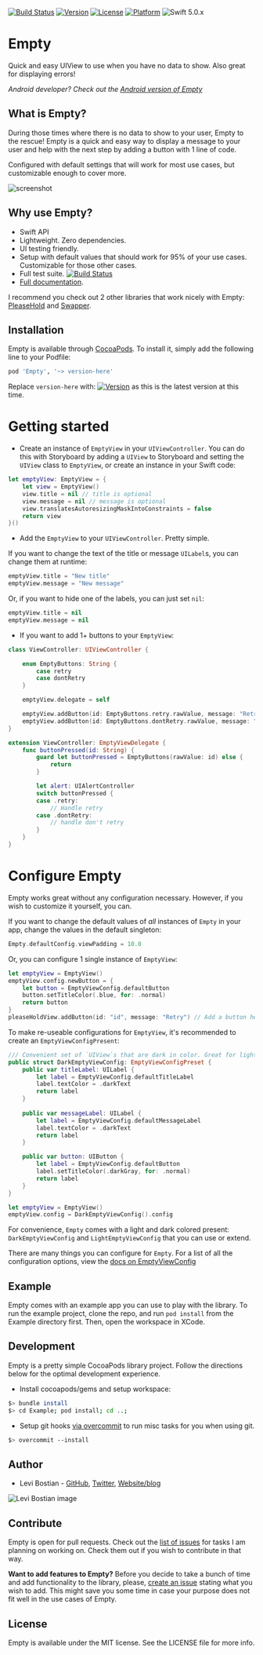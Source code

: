 [![Build Status](https://travis-ci.com/levibostian/Empty-iOS.svg?branch=master)](https://travis-ci.com/levibostian/Empty-iOS)
[![Version](https://img.shields.io/cocoapods/v/Empty.svg?style=flat)](https://cocoapods.org/pods/Empty)
[![License](https://img.shields.io/cocoapods/l/Empty.svg?style=flat)](https://cocoapods.org/pods/Empty)
[![Platform](https://img.shields.io/cocoapods/p/Empty.svg?style=flat)](https://cocoapods.org/pods/Empty)
![Swift 5.0.x](https://img.shields.io/badge/Swift-5.0.x-orange.svg)

# Empty

Quick and easy UIView to use when you have no data to show. Also great for displaying errors!

*Android developer? Check out the [Android version of Empty](https://github.com/levibostian/empty-android)*

## What is Empty?

During those times where there is no data to show to your user, Empty to the rescue! Empty is a quick and easy way to display a message to your user and help with the next step by adding a button with 1 line of code.

Configured with default settings that will work for most use cases, but customizable enough to cover more.

![screenshot](misc/example_screenshot.png)

## Why use Empty?

* Swift API
* Lightweight. Zero dependencies. 
* UI testing friendly. 
* Setup with default values that should work for 95% of your use cases. Customizable for those other cases. 
* Full test suite. [![Build Status](https://travis-ci.com/levibostian/Empty-iOS.svg?branch=master)](https://travis-ci.com/levibostian/Empty-iOS)
* [Full documentation](https://levibostian.github.io/Empty-iOS/). 

I recommend you check out 2 other libraries that work nicely with Empty: [PleaseHold](https://github.com/levibostian/PleaseHold-iOS) and [Swapper](https://github.com/levibostian/Swapper-iOS).

## Installation

Empty is available through [CocoaPods](https://cocoapods.org/pods/Empty). To install it, simply add the following line to your Podfile:

```ruby
pod 'Empty', '~> version-here'
```

Replace `version-here` with: [![Version](https://img.shields.io/cocoapods/v/Empty.svg?style=flat)](https://cocoapods.org/pods/Empty) as this is the latest version at this time. 

# Getting started

* Create an instance of `EmptyView` in your `UIViewController`. You can do this with Storyboard by adding a `UIView` to Storyboard and setting the `UIView` class to `EmptyView`, or create an instance in your Swift code:

```swift
let emptyView: EmptyView = {
    let view = EmptyView()
    view.title = nil // title is optional 
    view.message = nil // message is optional    
    view.translatesAutoresizingMaskIntoConstraints = false  
    return view
}()
```

* Add the `EmptyView` to your `UIViewController`. Pretty simple. 

If you want to change the text of the title or message `UILabel`s, you can change them at runtime:

```swift
emptyView.title = "New title"
emptyView.message = "New message"
```

Or, if you want to hide one of the labels, you can just set `nil`:

```swift
emptyView.title = nil 
emptyView.message = nil 
```

* If you want to add 1+ buttons to your `EmptyView`:

```swift
class ViewController: UIViewController {

    enum EmptyButtons: String {
        case retry
        case dontRetry
    }

    emptyView.delegate = self

    emptyView.addButton(id: EmptyButtons.retry.rawValue, message: "Retry")
    emptyView.addButton(id: EmptyButtons.dontRetry.rawValue, message: "Dont Retry")
}

extension ViewController: EmptyViewDelegate {
    func buttonPressed(id: String) {
        guard let buttonPressed = EmptyButtons(rawValue: id) else {
            return
        }

        let alert: UIAlertController
        switch buttonPressed {
        case .retry:
            // Handle retry 
        case .dontRetry:
            // handle don't retry
        }
    }
}        
```

# Configure Empty 

Empty works great without any configuration necessary. However, if you wish to customize it yourself, you can. 

If you want to change the default values of *all* instances of `Empty` in your app, change the values in the default singleton:

```swift
Empty.defaultConfig.viewPadding = 10.0
```

Or, you can configure 1 single instance of `EmptyView`:

```swift
let emptyView = EmptyView()
emptyView.config.newButton = {
    let button = EmptyViewConfig.defaultButton
    button.setTitleColor(.blue, for: .normal)
    return button
}
pleaseHoldView.addButton(id: "id", message: "Retry") // Add a button here, it will have blue text color!
```

To make re-useable configurations for `EmptyView`, it's recommended to create an `EmptyViewConfigPresent`:

```swift
/// Convenient set of `UIView`s that are dark in color. Great for light colored backgrounds.
public struct DarkEmptyViewConfig: EmptyViewConfigPreset {    
    public var titleLabel: UILabel {
        let label = EmptyViewConfig.defaultTitleLabel
        label.textColor = .darkText
        return label
    }
    
    public var messageLabel: UILabel {
        let label = EmptyViewConfig.defaultMessageLabel
        label.textColor = .darkText
        return label
    }

    public var button: UIButton {
        let label = EmptyViewConfig.defaultButton
        label.setTitleColor(.darkGray, for: .normal)
        return label
    }
}

let emptyView = EmptyView()
emptyView.config = DarkEmptyViewConfig().config
```

For convenience, `Empty` comes with a light and dark colored present: `DarkEmptyViewConfig` and `LightEmptyViewConfig` that you can use or extend. 

There are many things you can configure for `Empty`. For a list of all the configuration options, view the [docs on EmptyViewConfig](https://levibostian.github.io/Empty-iOS/Classes/EmptyViewConfig.html)

## Example

Empty comes with an example app you can use to play with the library. To run the example project, clone the repo, and run `pod install` from the Example directory first. Then, open the workspace in XCode. 

## Development 

Empty is a pretty simple CocoaPods library project. Follow the directions below for the optimal development experience. 

* Install cocoapods/gems and setup workspace:

```bash
$> bundle install
$> cd Example; pod install; cd ..;
```

* Setup git hooks [via overcommit](https://github.com/brigade/overcommit/) to run misc tasks for you when using git. 

```bash
$> overcommit --install
```

## Author

* Levi Bostian - [GitHub](https://github.com/levibostian), [Twitter](https://twitter.com/levibostian), [Website/blog](http://levibostian.com)

![Levi Bostian image](https://gravatar.com/avatar/22355580305146b21508c74ff6b44bc5?s=250)

## Contribute

Empty is open for pull requests. Check out the [list of issues](https://github.com/levibostian/Empty-ios/issues) for tasks I am planning on working on. Check them out if you wish to contribute in that way.

**Want to add features to Empty?** Before you decide to take a bunch of time and add functionality to the library, please, [create an issue](https://github.com/levibostian/Empty-iOS/issues/new) stating what you wish to add. This might save you some time in case your purpose does not fit well in the use cases of Empty.

## License

Empty is available under the MIT license. See the LICENSE file for more info.
